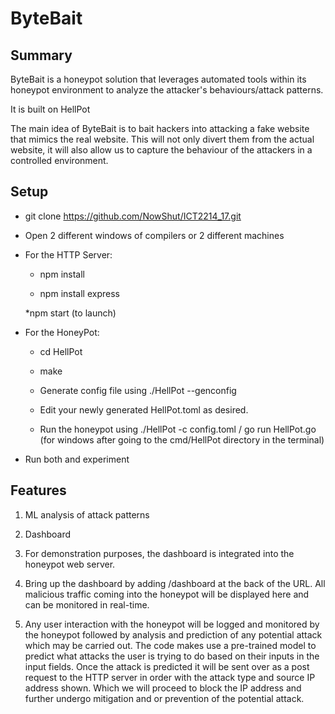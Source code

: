 # ByteBait
## Summary
ByteBait is a honeypot solution that leverages automated tools within its honeypot environment to analyze the attacker's behaviours/attack patterns.

It is built on HellPot

The main idea of ByteBait is to bait hackers into attacking a fake website that mimics the real website. This will not only divert them from the actual website, it will also allow us to capture the behaviour of the attackers in a controlled environment.

## Setup
- git clone https://github.com/NowShut/ICT2214_17.git

- Open 2 different windows of compilers or 2 different machines

- For the HTTP Server:

  * npm install

  * npm install express

  *npm start (to launch)
- For the HoneyPot:
  
  * cd HellPot

  * make

  * Generate config file using ./HellPot --genconfig 

  * Edit your newly generated HellPot.toml as desired.

  * Run the honeypot using ./HellPot -c config.toml / go run HellPot.go (for windows after going to the cmd/HellPot directory in the terminal)
- Run both and experiment

## Features
1. ML analysis of attack patterns
2. Dashboard
3. For demonstration purposes, the dashboard is integrated into the honeypot web server.

4. Bring up the dashboard by adding /dashboard at the back of the URL. All malicious traffic coming into the honeypot will be displayed here and can be monitored in real-time.

5. Any user interaction with the honeypot will be logged and monitored by the honeypot followed by analysis and prediction of any potential attack which may be carried out. The code makes use a pre-trained model to predict what attacks the user is trying to do based on their inputs in the input fields. Once the attack is predicted it will be sent over as a post request to the HTTP server in order with the attack type and source IP address shown. Which we will proceed to block the IP address and further undergo mitigation and or prevention of the potential attack.
